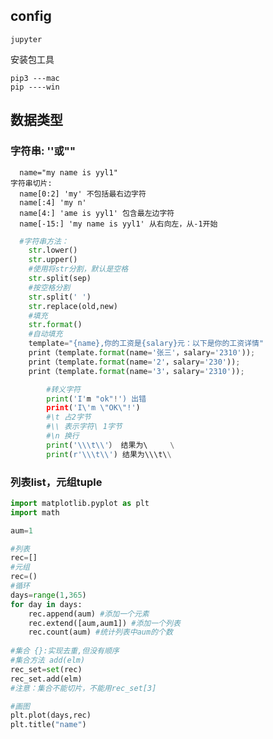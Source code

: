 ## config
    jupyter
安装包工具

    pip3 ---mac 
    pip ----win
   
## 数据类型
### 字符串: ''或""
      name="my name is yyl1"
    字符串切片:
      name[0:2] 'my' 不包括最右边字符
      name[:4] 'my n'
      name[4:] 'ame is yyl1' 包含最左边字符
      name[-15:] 'my name is yyl1' 从右向左，从-1开始
      
```python
  #字符串方法：
    str.lower()
    str.upper()
    #使用将str分割，默认是空格
    str.split(sep) 
    #按空格分割
    str.split(' ')
    str.replace(old,new)
    #填充
    str.format()
    #自动填充
    template="{name},你的工资是{salary}元：以下是你的工资详情"
    print（template.format(name='张三'，salary='2310'));
    print（template.format(name='2'，salary='230'));
    print（template.format(name='3'，salary='2310'));
 ```  
 
```python
        #转义字符
        print('I'm "ok"!') 出错
        print('I\'m \"OK\"!')
        #\t 占2字节
        #\\ 表示字符\ 1字节
        #\n 换行
        print('\\\t\\'） 结果为\     \
        print(r'\\\t\\') 结果为\\\t\\
```
### 列表list，元组tuple
```python
import matplotlib.pyplot as plt
import math

aum=1

#列表
rec=[]
#元组
rec=()
#循环
days=range(1,365)
for day in days:
    rec.append(aum) #添加一个元素
    rec.extend([aum,aum1]) #添加一个列表
    rec.count(aum) #统计列表中aum的个数
    
#集合 {}:实现去重,但没有顺序
#集合方法 add(elm)
rec_set=set(rec)
rec_set.add(elm)
#注意：集合不能切片，不能用rec_set[3]

#画图
plt.plot(days,rec)
plt.title("name")
```      
  



